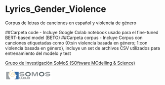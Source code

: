 # Lyrics_Gender_Violence
Corpus de letras de canciones en español y violencia de género

##Carpeta code - Incluye Google Colab notebook usado para el fine-tuned BERT-based model (BETO)
##Carpeta corpus - Incluye Corpus con canciones etiquetadas como {0:sin violencia basada en género; 1:con violencia basada en género}, incluye un set de archivos CSV utilizados para entrenamiento del modelo y test



[Grupo de Investigación SoMoS (SOftware MOdelling & Science)](https://dsi.face.ubiobio.cl/somos/)

<img src="./images/somos_ubb.jpeg" width="150px" /> 
